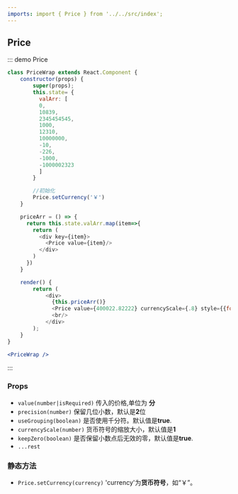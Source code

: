 ```yaml
---
imports: import { Price } from '../../src/index';
---
```


## Price

::: demo Price

```js
class PriceWrap extends React.Component {
    constructor(props) {
        super(props);
        this.state= {
          valArr: [
          0,
          10839,
          2345454545,
          1000,
          12310,
          10000000,
          -10,
          -226,
          -1000,
          -1000002323
          ]
        }

        //初始化
        Price.setCurrency('￥')
    }

    priceArr = () => {
      return this.state.valArr.map(item=>{
        return (
          <div key={item}>
            <Price value={item}/>
          </div>
        )
      })
    }

    render() {
        return (
            <div>
              {this.priceArr()}
              <Price value={400022.82222} currencyScale={.8} style={{fontSize:'28px',color:'red'}}/>
              <br/>
            </div>
        );
    }
}
```

```jsx
<PriceWrap />
```

:::

### Props

- `value(number|isRequired)` 传入的价格,单位为 **分**
- `precision(number)` 保留几位小数，默认是**2**位
- `useGrouping(boolean)` 是否使用千分符。默认值是**true**.
- `currencyScale(number)` 货币符号的缩放大小，默认值是**1**
- `keepZero(boolean)` 是否保留小数点后无效的零，默认值是**true**.
- `...rest`

### 静态方法

- `Price.setCurrency(currency)` 'currency'为**货币符号**，如“￥”。


